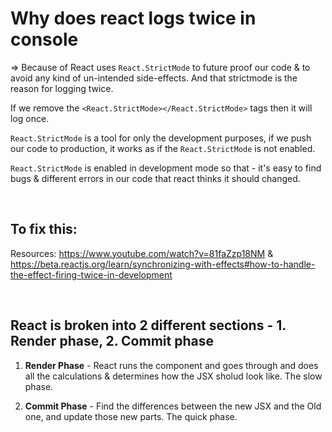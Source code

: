 # Why does react logs twice in console

=> Because of React uses `React.StrictMode` to future proof our code & to avoid any kind of un-intended side-effects. And that strictmode is the reason for logging twice.

If we remove the `<React.StrictMode></React.StrictMode>` tags then it will log once.

`React.StrictMode` is a tool for only the development purposes, if we push our code to production, it works as if the `React.StrictMode` is not enabled.

`React.StrictMode` is enabled in development mode so that - it's easy to find bugs & different errors in our code that react thinks it should changed.

<br>

## To fix this:

Resources: https://www.youtube.com/watch?v=81faZzp18NM & https://beta.reactjs.org/learn/synchronizing-with-effects#how-to-handle-the-effect-firing-twice-in-development

<br>

## React is broken into 2 different sections - 1. Render phase, 2. Commit phase

1. **Render Phase** - React runs the component and goes through and does all the calculations & determines how the JSX sholud look like. The slow phase.

2. **Commit Phase** - Find the differences between the new JSX and the Old one, and update those new parts. The quick phase.
